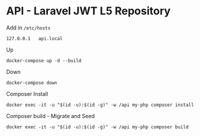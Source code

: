 <!-- # Setup Php 7.2 - Nginx - Composer - PostgreSQL - Adminer -->
# API - Laravel JWT L5 Repository

<!-- Containers
- my-php | php7.2-fpm
- my-nginx | nginx
- my-database | postgres
- my-adminer | adminer
- composer -->

Add in `/etc/hosts`
```
127.0.0.1   api.local
```

Up
```
docker-compose up -d --build
```

Down
```
docker-compose down
```

Composer Install
```
docker exec -it -u "$(id -u):$(id -g)" -w /api my-php composer install
```

Composer build - Migrate and Seed
```
docker exec -it -u "$(id -u):$(id -g)" -w /api my-php composer build
```